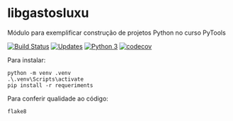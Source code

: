 # libgastosluxu

Módulo para exemplificar construção de projetos Python no curso PyTools

[![Build Status](https://travis-ci.com/luxu/libgastosluxu.svg?branch=main)](https://travis-ci.com/luxu/libgastosluxu)
[![Updates](https://pyup.io/repos/github/luxu/libgastosluxu/shield.svg)](https://pyup.io/repos/github/luxu/libgastosluxu/)
[![Python 3](https://pyup.io/repos/github/luxu/libgastosluxu/python-3-shield.svg)](https://pyup.io/repos/github/luxu/libgastosluxu/)
[![codecov](https://codecov.io/gh/luxu/libgastosluxu/branch/main/graph/badge.svg)](https://codecov.io/gh/luxu/libgastosluxu)

Para instalar:
```console
python -m venv .venv
.\.venv\Scripts\activate
pip install -r requeriments
```

Para conferir qualidade ao código:
```console
flake8
```